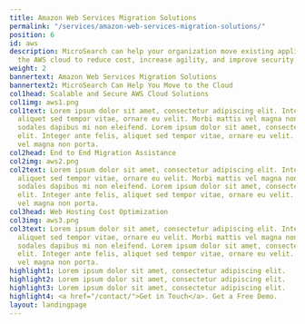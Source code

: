 ```yaml
---
title: Amazon Web Services Migration Solutions
permalink: "/services/amazon-web-services-migration-solutions/"
position: 6
id: aws
description: MicroSearch can help your organization move existing applications to
  the AWS cloud to reduce cost, increase agility, and improve security.
weight: 2
bannertext: Amazon Web Services Migration Solutions
bannertext2: MicroSearch Can Help You Move to the Cloud
col1head: Scalable and Secure AWS Cloud Solutions
col1img: aws1.png
col1text: Lorem ipsum dolor sit amet, consectetur adipiscing elit. Integer ante felis,
  aliquet sed tempor vitae, ornare eu velit. Morbi mattis vel magna non porta. Pellentesque
  sodales dapibus mi non eleifend. Lorem ipsum dolor sit amet, consectetur adipiscing
  elit. Integer ante felis, aliquet sed tempor vitae, ornare eu velit. Morbi mattis
  vel magna non porta.
col2head: End to End Migration Assistance
col2img: aws2.png
col2text: Lorem ipsum dolor sit amet, consectetur adipiscing elit. Integer ante felis,
  aliquet sed tempor vitae, ornare eu velit. Morbi mattis vel magna non porta. Pellentesque
  sodales dapibus mi non eleifend. Lorem ipsum dolor sit amet, consectetur adipiscing
  elit. Integer ante felis, aliquet sed tempor vitae, ornare eu velit. Morbi mattis
  vel magna non porta.
col3head: Web Hosting Cost Optimization
col3img: aws3.png
col3text: Lorem ipsum dolor sit amet, consectetur adipiscing elit. Integer ante felis,
  aliquet sed tempor vitae, ornare eu velit. Morbi mattis vel magna non porta. Pellentesque
  sodales dapibus mi non eleifend. Lorem ipsum dolor sit amet, consectetur adipiscing
  elit. Integer ante felis, aliquet sed tempor vitae, ornare eu velit. Morbi mattis
  vel magna non porta.
highlight1: Lorem ipsum dolor sit amet, consectetur adipiscing elit.
highlight2: Lorem ipsum dolor sit amet, consectetur adipiscing elit.
highlight3: Lorem ipsum dolor sit amet, consectetur adipiscing elit.
highlight4: <a href="/contact/">Get in Touch</a>. Get a Free Demo.
layout: landingpage
---
```


